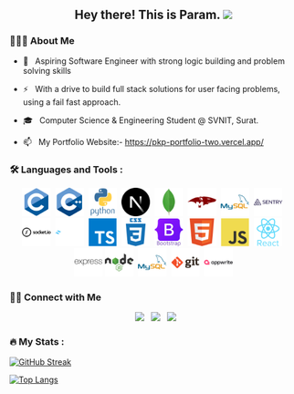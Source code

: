 <h2 align= "center"> Hey there! This is Param. <img src="https://github.com/souvikguria98/souvikguria98/blob/master/Hi.gif" width="25"></h2>


<h3> 👨🏻‍💻 About Me </h3>

- 🔭 &nbsp; Aspiring Software Engineer with strong logic building and problem solving skills

  
- ⚡ &nbsp; With a drive to build full stack solutions for user facing problems, using a fail fast approach.

  
- 🎓 &nbsp; Computer Science & Engineering Student @ SVNIT, Surat.


- 📫 &nbsp; My Portfolio Website:- https://pkp-portfolio-two.vercel.app/


### :hammer_and_wrench: Languages and Tools :

<div align= "center">
  <img src="https://github.com/devicons/devicon/blob/master/icons/c/c-original.svg" title="C" alt="C" width="50" height="50"/>&nbsp;
  <img src="https://github.com/devicons/devicon/blob/master/icons/cplusplus/cplusplus-original.svg" title="Cpp" alt="Cpp" width="50" height="50"/>&nbsp;
  <img src="https://github.com/devicons/devicon/blob/master/icons/python/python-original-wordmark.svg" title="Python" alt="Python" width="50" height="50"/>&nbsp;
    <img src="https://github.com/devicons/devicon/blob/master/icons/nextjs/nextjs-original.svg" title="NextJs" **alt="NextJs" width="50" height="50"/>&nbsp;
      <img src="https://github.com/devicons/devicon/blob/master/icons/mongodb/mongodb-original.svg" title="MongoDB" **alt="MongoDB" width="50" height="50"/>&nbsp;
    <img src="https://github.com/devicons/devicon/blob/master/icons/mongoose/mongoose-original.svg" title="Mongoose" **alt="Mongoose" width="50" height="50"/>&nbsp;
      <img src="https://github.com/devicons/devicon/blob/master/icons/mysql/mysql-original-wordmark.svg" title="MySQL" **alt="MySQL" width="50" height="50"/>&nbsp;
    <img src="https://github.com/devicons/devicon/blob/master/icons/sentry/sentry-original-wordmark.svg" title="Sentry" **alt="Sentry" width="50" height="50"/>&nbsp;
      <img src="https://github.com/devicons/devicon/blob/master/icons/socketio/socketio-original-wordmark.svg" title="Socket" **alt="Socket" width="50" height="50"/>&nbsp;
    <img src="https://github.com/devicons/devicon/blob/master/icons/tailwindcss/tailwindcss-original-wordmark.svg" title="TailwindCSS" **alt="TailwindCSS" width="50" height="50"/>&nbsp;
    <img src="https://github.com/devicons/devicon/blob/master/icons/typescript/typescript-original.svg"  title="TypeScript" alt="TypeScript" width="50" height="50"/>&nbsp; 
  <img src="https://github.com/devicons/devicon/blob/master/icons/css3/css3-plain-wordmark.svg"  title="CSS3" alt="CSS" width="50" height="50"/>&nbsp; 
    <img src="https://github.com/devicons/devicon/blob/master/icons/bootstrap/bootstrap-original-wordmark.svg" title="Bootstrap" alt="Bootstrap" width="50" height="50"/>&nbsp;
  <img src="https://github.com/devicons/devicon/blob/master/icons/html5/html5-original.svg" title="HTML5" alt="HTML" width="50" height="50"/>&nbsp;
  <img src="https://github.com/devicons/devicon/blob/master/icons/javascript/javascript-original.svg" title="JavaScript" alt="JavaScript" width="50" height="50"/>&nbsp;
  <img src="https://github.com/devicons/devicon/blob/master/icons/react/react-original-wordmark.svg" title="React" alt="React" width="50" height="50"/>&nbsp;
    <img src="https://github.com/devicons/devicon/blob/master/icons/express/express-original-wordmark.svg" title="Express" alt="Express" width="50" height="50"/>
    <img src="https://github.com/devicons/devicon/blob/master/icons/nodejs/nodejs-original-wordmark.svg" title="NodeJS" alt="NodeJS" width="50" height="50"/>&nbsp;
  <img src="https://github.com/devicons/devicon/blob/master/icons/mysql/mysql-original-wordmark.svg" title="MySQL" alt="MySQL" width="50" height="50"/>&nbsp; 
    <img src="https://github.com/devicons/devicon/blob/master/icons/git/git-original-wordmark.svg" title="Git" **alt="Git" width="50" height="50"/>&nbsp;
  <img src="https://github.com/devicons/devicon/blob/master/icons/appwrite/appwrite-original-wordmark.svg" title="Appwrite" **alt="Appwrite" width="50" height="50"/>

</div>

<h3> 🤝🏻 Connect with Me </h3>

<p align="center">
&nbsp; <a href="https://www.instagram.com/param._.pathak/" target="_blank" rel="noopener noreferrer"><img src="https://img.icons8.com/plasticine/100/000000/instagram-new.png" width="50" /></a>  
&nbsp; <a href="https://www.linkedin.com/in/param-pathak/" target="_blank" rel="noopener noreferrer"><img src="https://img.icons8.com/plasticine/100/000000/linkedin.png" width="50" /></a>
&nbsp; <a href="mailto:parampathak47@gmail.com" target="_blank" rel="noopener noreferrer"><img src="https://img.icons8.com/plasticine/100/000000/gmail.png"  width="50" /></a>
</p>


### 🔥  My Stats :

[![GitHub Streak](http://github-readme-streak-stats.herokuapp.com?user=pkp2207&theme=dark&background=000000)](https://git.io/streak-stats) 

[![Top Langs](https://github-readme-stats.vercel.app/api/top-langs/?username=pkp2207)](https://github.com/anuraghazra/github-readme-stats)

<!--
**pkp2207/pkp2207** is a ✨ _special_ ✨ repository because its `README.md` (this file) appears on your GitHub profile.

Here are some ideas to get you started:

- 🔭 I’m currently working on ...
- 🌱 I’m currently learning ...
- 👯 I’m looking to collaborate on ...
- 🤔 I’m looking for help with ...
- 💬 Ask me about ...
- 📫 How to reach me: ...
- 😄 Pronouns: ...
- ⚡ Fun fact: ...
-->
